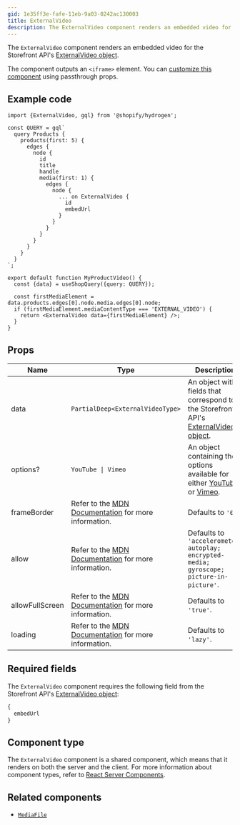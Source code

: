```yaml
---
gid: 1e35ff3e-fafe-11eb-9a03-0242ac130003
title: ExternalVideo
description: The ExternalVideo component renders an embedded video for the Storefront API's ExternalVideo object.
---
```


The `ExternalVideo` component renders an embedded video for the Storefront
API's [ExternalVideo object](https://shopify.dev/api/storefront/reference/products/externalvideo).

The component outputs an `<iframe>` element. You can [customize this component](https://shopify.dev/api/hydrogen/components#customizing-hydrogen-components) using passthrough props.

## Example code

```tsx
import {ExternalVideo, gql} from '@shopify/hydrogen';

const QUERY = gql`
  query Products {
    products(first: 5) {
      edges {
        node {
          id
          title
          handle
          media(first: 1) {
            edges {
              node {
                ... on ExternalVideo {
                  id
                  embedUrl
                }
              }
            }
          }
        }
      }
    }
  }
`;

export default function MyProductVideo() {
  const {data} = useShopQuery({query: QUERY});

  const firstMediaElement = data.products.edges[0].node.media.edges[0].node;
  if (firstMediaElement.mediaContentType === 'EXTERNAL_VIDEO') {
    return <ExternalVideo data={firstMediaElement} />;
  }
}
```

## Props

| Name     | Type                                                | Description                                                                                                                                                                                                                       |
| -------- | --------------------------------------------------- | --------------------------------------------------------------------------------------------------------------------------------------------------------------------------------------------------------------------------------- |
| data     | <code>PartialDeep&#60;ExternalVideoType&#62;</code> | An object with fields that correspond to the Storefront API's [ExternalVideo object](https://shopify.dev/api/storefront/reference/products/externalvideo).                                                                        |
| options? | <code>YouTube &#124; Vimeo</code>                   | An object containing the options available for either [YouTube](https://developers.google.com/youtube/player_parameters#Parameters) or [Vimeo](https://vimeo.zendesk.com/hc/en-us/articles/360001494447-Using-Player-Parameters). |
| frameBorder | Refer to the [MDN Documentation](https://developer.mozilla.org/en-US/docs/Web/HTML/Element/iframe#attr-frameborder) for more information.| Defaults to `'0'`. |
| allow | Refer to the [MDN Documentation](https://developer.mozilla.org/en-US/docs/Web/HTML/Element/iframe#attr-allow) for more information. | Defaults to `'accelerometer; autoplay; encrypted-media; gyroscope; picture-in-picture'`. |
| allowFullScreen |Refer to the [MDN Documentation](https://developer.mozilla.org/en-US/docs/Web/HTML/Element/iframe#attr-allowfullscreen) for more information. | Defaults to `'true'`. |
| loading |Refer to the [MDN Documentation](https://developer.mozilla.org/en-US/docs/Web/HTML/Element/iframe#attr-loading) for more information.| Defaults to `'lazy'`.  |

## Required fields

The `ExternalVideo` component requires the following field from the Storefront API's [ExternalVideo object](https://shopify.dev/api/storefront/reference/products/externalvideo):

```graphql
{
  embedUrl
}
```


## Component type

The `ExternalVideo` component is a shared component, which means that it renders on both the server and the client. For more information about component types, refer to [React Server Components](https://shopify.dev/custom-storefronts/hydrogen/react-server-components).

## Related components

- [`MediaFile`](https://shopify.dev/api/hydrogen/components/primitive/mediafile)
